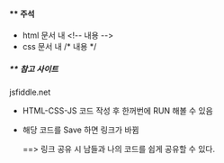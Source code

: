 #### ** 주석

- html 문서 내   \<!-- 내용 -->
- css 문서 내      /* 내용 */



##### ** 참고 사이트

jsfiddle.net

- HTML-CSS-JS 코드 작성 후 한꺼번에 RUN 해볼 수 있음

- 해당 코드를 Save 하면 링크가 바뀜

  ==> 링크 공유 시 남들과 나의 코드를 쉽게 공유할 수 있다.